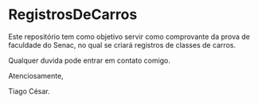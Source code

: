 # RegistrosDeCarros
Este repositório tem como objetivo servir como comprovante da prova de faculdade do Senac, no qual se criará registros de classes de carros.

Qualquer duvida pode entrar em contato comigo.


Atenciosamente,

Tiago César.
